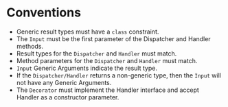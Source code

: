 # Conventions

- Generic result types must have a `class` constraint.
- The `Input` must be the first parameter of the Dispatcher and Handler methods.
- Result types for the `Dispatcher` and `Handler` must match.
- Method parameters for the `Dispatcher` and `Handler` must match.
- `Input` Generic Arguments indicate the result type.
- If the `Dispatcher/Handler` returns a non-generic type, then the `Input` will not have any Generic Arguments.
- The `Decorator` must implement the Handler interface and accept Handler as a constructor parameter.